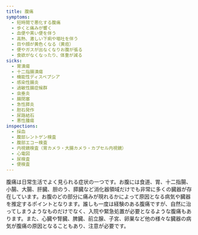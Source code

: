 ```yaml
---
title: 腹痛
symptoms:
  - 短時間で悪化する腹痛
  - 歩くと痛みが響く
  - 血便や黒い便を伴う
  - 高熱、激しい下痢や嘔吐を伴う
  - 目や顔が黄色くなる（黄疸）
  - 便やガスが出なくなりお腹が張る
  - 食欲がなくなったり、体重が減る
sicks:
  - 胃潰瘍
  - 十二指腸潰瘍
  - 機能性ディスペプシア
  - 感染性腸炎
  - 過敏性腸症候群
  - 虫垂炎
  - 腸閉塞
  - 急性膵炎
  - 胆石発作
  - 尿路結石
  - 悪性腫瘍
inspections:
  - 採血
  - 腹部レントゲン検査
  - 腹部エコー検査
  - 内視鏡検査（胃カメラ・大腸カメラ・カプセル内視鏡）
  - 心電図
  - 尿検査
  - 便検査
---
```


腹痛は日常生活でよく見られる症状の一つです。お腹には食道、胃、十二指腸、小腸、大腸、肝臓、胆のう、膵臓など消化器領域だけでも非常に多くの臓器が存在しています。お腹のどの部分に痛みが現れるかによって原因となる病気や臓器を推定するポイントとなります。誰しも一度は経験のある腹痛ですが、自然に治ってしまうようなものだけでなく、入院や緊急処置が必要となるような腹痛もあります。また、心臓や腎臓、脾臓、前立腺、子宮、卵巣など他の様々な臓器の病気が腹痛の原因となることもあり、注意が必要です。
